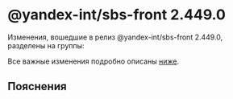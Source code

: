 # @yandex-int/sbs-front 2.449.0

<!-- ЧЕЛОВЕЧЕСКОЕ ВСТУПЛЕНИЕ -->

Изменения, вошедшие в релиз @yandex-int/sbs-front 2.449.0, разделены на группы:

Все важные изменения подробно описаны [ниже](#Пояснения).

## Пояснения

